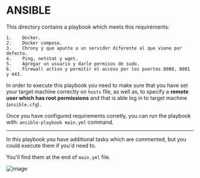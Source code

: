 # ANSIBLE

This directory contains a playbook which meets this requirements:

    1.    Docker.
    2.    Docker compose.
    3.    Chrony y que apunte a un servidor diferente al que viene por defecto.
    4.    Ping, netstat y wget.
    5.    Agregar un usuario y darle permisos de sudo.
    6.    Firewall activo y permitir el acceso por los puertos 8080, 8081 y 443.

In order to execute this playbook you need to make sure that you have set your target machine correctly on `hosts` file, as well as, 
to specify a **remote user which has root permissions** and that is able log in to target machine (`ansible.cfg`).

Once you have configured requirements corretly, you can run the playbook with: `ansible-playbook main.yml` command.

---

In this playbook you have additional tasks which are commented, but you could execute them if you'd need to.

You'll find them at the end of `main.yml` file.

![image](https://github.com/ingestevezaquino/devops-test-bravo/assets/74105278/b4f46b66-4378-4991-8900-51376a7b7650)
